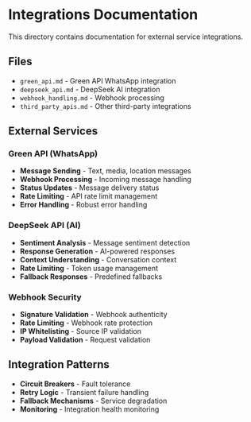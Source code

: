 # Integrations Documentation

This directory contains documentation for external service integrations.

## Files

- `green_api.md` - Green API WhatsApp integration
- `deepseek_api.md` - DeepSeek AI integration
- `webhook_handling.md` - Webhook processing
- `third_party_apis.md` - Other third-party integrations

## External Services

### Green API (WhatsApp)

- **Message Sending** - Text, media, location messages
- **Webhook Processing** - Incoming message handling
- **Status Updates** - Message delivery status
- **Rate Limiting** - API rate limit management
- **Error Handling** - Robust error handling

### DeepSeek API (AI)

- **Sentiment Analysis** - Message sentiment detection
- **Response Generation** - AI-powered responses
- **Context Understanding** - Conversation context
- **Rate Limiting** - Token usage management
- **Fallback Responses** - Predefined fallbacks

### Webhook Security

- **Signature Validation** - Webhook authenticity
- **Rate Limiting** - Webhook rate protection
- **IP Whitelisting** - Source IP validation
- **Payload Validation** - Request validation

## Integration Patterns

- **Circuit Breakers** - Fault tolerance
- **Retry Logic** - Transient failure handling
- **Fallback Mechanisms** - Service degradation
- **Monitoring** - Integration health monitoring

